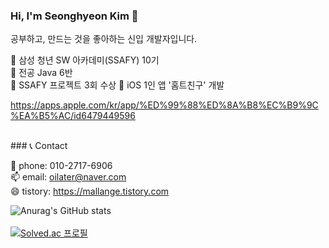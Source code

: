 ### Hi, I'm Seonghyeon Kim 👋

공부하고, 만드는 것을 좋아하는 신입 개발자입니다.

💬 삼성 청년 SW 아카데미(SSAFY) 10기<br>
  🌱 전공 Java 6반 <br>
  🌱 SSAFY 프로젝트 3회 수상
  🌱 iOS 1인 앱 '홈트친구' 개발 <br>
  
  https://apps.apple.com/kr/app/%ED%99%88%ED%8A%B8%EC%B9%9C%EA%B5%AC/id6479449596

<br>
### 📞 Contact

📱 phone: 010-2717-6906 <br>
📫 email: oilater@naver.com <br>
😄 tistory: https://mallange.tistory.com <br>
<!--
**oilater/oilater** is a ✨ _special_ ✨ repository because its `README.md` (this file) appears on your GitHub profile.



- 
- 🌱 I’m currently learning ...
- 👯 I’m looking to collaborate on ...
- 🤔 I’m looking for help with ...
- 💬 Ask me about ...
- 📫 How to reach me: ...

- ⚡ Fun fact: ...
-->
![Anurag's GitHub stats](https://github-readme-stats.vercel.app/api?username=oilater&show_icons=true&theme=radical)
<br>
<br>
[![Solved.ac
프로필](http://mazassumnida.wtf/api/generate_badge?boj=oilater)](https://solved.ac/oilater)

